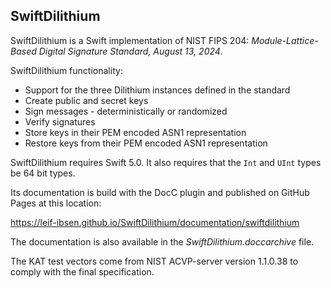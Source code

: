 ## SwiftDilithium

SwiftDilithium is a Swift implementation of NIST FIPS 204: *Module-Lattice-Based Digital Signature Standard, August 13, 2024*.

SwiftDilithium functionality:

* Support for the three Dilithium instances defined in the standard
* Create public and secret keys
* Sign messages - deterministically or randomized
* Verify signatures
* Store keys in their PEM encoded ASN1 representation
* Restore keys from their PEM encoded ASN1 representation

SwiftDilithium requires Swift 5.0. It also requires that the `Int` and `UInt` types be 64 bit types.

Its documentation is build with the DocC plugin and published on GitHub Pages at this location:

https://leif-ibsen.github.io/SwiftDilithium/documentation/swiftdilithium

The documentation is also available in the *SwiftDilithium.doccarchive* file.

The KAT test vectors come from NIST ACVP-server version 1.1.0.38 to comply with the final specification.
